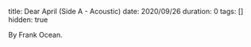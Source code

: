 title: Dear April (Side A - Acoustic)
date: 2020/09/26
duration: 0
tags: []
hidden: true

By Frank Ocean.
